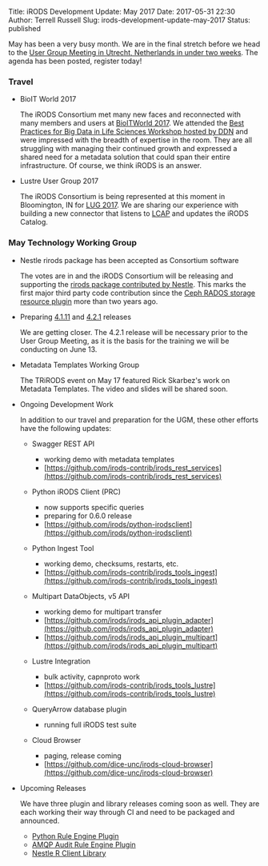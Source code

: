 Title: iRODS Development Update: May 2017
Date: 2017-05-31 22:30
Author: Terrell Russell
Slug: irods-development-update-may-2017
Status: published


May has been a very busy month.  We are in the final stretch before we head to the [User Group Meeting in Utrecht, Netherlands in under two weeks]({filename}/pages/ugm2017.html).   The agenda has been posted, register today!


### Travel

- BioIT World 2017

    The iRODS Consortium met many new faces and reconnected with many members and users at [BioITWorld 2017](http://www.bio-itworldexpo.com/).  We attended the [Best Practices for Big Data in Life Sciences Workshop hosted by DDN](http://www.ddn.com/company/events/best-practices-big-data-life-sciences-workshop-2017/) and were impressed with the breadth of expertise in the room.  They are all struggling with managing their continued growth and expressed a shared need for a metadata solution that could span their entire infrastructure.  Of course, we think iRODS is an answer.

- Lustre User Group 2017

    The iRODS Consortium is being represented at this moment in Bloomington, IN for [LUG 2017](http://opensfs.org/lug-2017/).  We are sharing our experience with building a new connector that listens to [LCAP](https://github.com/cea-hpc/lcap) and updates the iRODS Catalog.


### May Technology Working Group

- Nestle rirods package has been accepted as Consortium software

    The votes are in and the iRODS Consortium will be releasing and supporting the [rirods package contributed by Nestle](https://github.com/irods/irods_client_library_r_cpp).  This marks the first major third party code contribution since the [Ceph RADOS storage resource plugin](https://github.com/irods/irods_resource_plugin_rados) more than two years ago.

- Preparing [4.1.11](https://github.com/irods/irods/milestone/25) and [4.2.1](https://github.com/irods/irods/milestone/24) releases

    We are getting closer.  The 4.2.1 release will be necessary prior to the User Group Meeting, as it is the basis for the training we will be conducting on June 13.

- Metadata Templates Working Group
  
    The TRiRODS event on May 17 featured Rick Skarbez's work on Metadata Templates.  The video and slides will be shared soon.

- Ongoing Development Work

    In addition to our travel and preparation for the UGM, these other efforts have the following updates:

    - Swagger REST API
        - working demo with metadata templates
        - [https://github.com/irods-contrib/irods_rest_services](https://github.com/irods-contrib/irods_rest_services)

    - Python iRODS Client (PRC)
        - now supports specific queries
        - preparing for 0.6.0 release
        - [https://github.com/irods/python-irodsclient](https://github.com/irods/python-irodsclient)

    - Python Ingest Tool
        - working demo, checksums, restarts, etc.
        - [https://github.com/irods-contrib/irods_tools_ingest](https://github.com/irods-contrib/irods_tools_ingest)

    - Multipart DataObjects, v5 API
        - working demo for multipart transfer
        - [https://github.com/irods/irods_api_plugin_adapter](https://github.com/irods/irods_api_plugin_adapter)
        - [https://github.com/irods/irods_api_plugin_multipart](https://github.com/irods/irods_api_plugin_multipart)

    - Lustre Integration
        - bulk activity, capnproto work
        - [https://github.com/irods-contrib/irods_tools_lustre](https://github.com/irods-contrib/irods_tools_lustre)

    - QueryArrow database plugin
        - running full iRODS test suite

    - Cloud Browser
        - paging, release coming
        - [https://github.com/dice-unc/irods-cloud-browser](https://github.com/dice-unc/irods-cloud-browser)

- Upcoming Releases

    We have three plugin and library releases coming soon as well.  They are each working their way through CI and need to be packaged and announced.

    - [Python Rule Engine Plugin](https://github.com/irods/irods_rule_engine_plugin_python)
    - [AMQP Audit Rule Engine Plugin](https://github.com/irods/irods_rule_engine_plugin_audit_amqp)
    - [Nestle R Client Library](https://github.com/irods/irods_client_library_r_cpp)
